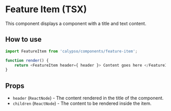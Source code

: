 # Feature Item (TSX)

This component displays a component with a title and text content.

## How to use

```js
import FeatureItem from 'calypso/components/feature-item';

function render() {
	return <FeatureItem header={ header }> Content goes here </FeatureItem>;
}
```

## Props

- `header` (`ReactNode`) - The content rendered in the title of the component.
- `children` (`ReactNode`) - The content to be rendered inside the item.

